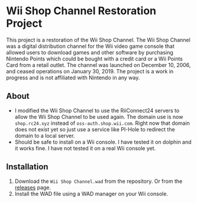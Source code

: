 # Wii Shop Channel Restoration Project
This project is a restoration of the Wii Shop Channel. The Wii Shop Channel was a digital distribution channel for the Wii video game console that allowed users to download games and other software by purchasing Nintendo Points which could be bought with a credit card or a Wii Points Card from a retail outlet. The channel was launched on December 10, 2006, and ceased operations on January 30, 2019. The project is a work in progress and is not affiliated with Nintendo in any way.

## About
- I modified the Wii Shop Channel to use the RiiConnect24 servers to allow the Wii Shop Channel to be used again. The domain use is now `shop.rc24.xyz` instead of `oss-auth.shop.wii.com`. Right now that domain does not exist yet so just use a service like PI-Hole to redirect the domain to a local server.
- Should be safe to install on a Wii console. I have tested it on dolphin and it works fine. I have not tested it on a real Wii console yet.

## Installation
1. Download the `Wii Shop Channel.wad` from the repository. Or from the [releases](https://github.com/allancoding/Wii-Shop-Channel/releases/tag/wad-build) page.
2. Install the WAD file using a WAD manager on your Wii console.
